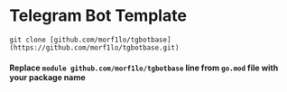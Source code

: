 # Telegram Bot Template

```
git clone [github.com/morf1lo/tgbotbase](https://github.com/morf1lo/tgbotbase.git)
```

#### Replace `module github.com/morf1lo/tgbotbase` line from `go.mod` file with your package name
